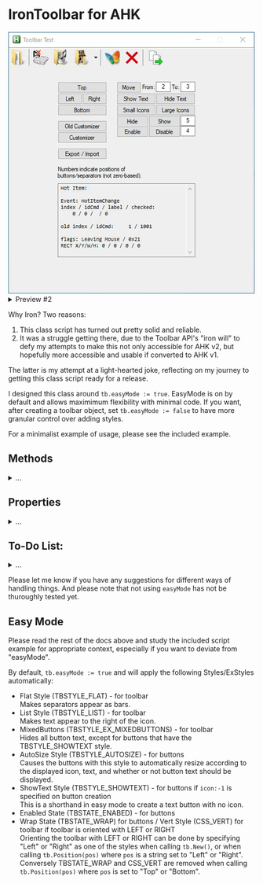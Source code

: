 # IronToolbar for AHK

<img src="images/preview.gif" />

<details>
<summary>Preview #2</summary>
<img src="images/Preview2.gif" />
</details>

Why Iron?  Two reasons:
1) This class script has turned out pretty solid and reliable.
2) It was a struggle getting there, due to the Toolbar API's "iron will" to defy my attempts to make this not only accessible for AHK v2, but hopefully more accessible and usable if converted to AHK v1.

The latter is my attempt at a light-hearted joke, reflecting on my journey to getting this class script ready for a release.

I designed this class around `tb.easyMode := true`.  EasyMode is on by default and allows maximimum flexibility with minimal code.  If you want, after creating a toolbar object, set `tb.easyMode := false` to have more granular control over adding styles.

For a minimalist example of usage, please see the included example.

## Methods

<details>
<summary>...</summary>

### Toolbar.New()
Usage: `tb := Toolbar.New(in_gui, sOptions, Styles, MixedBtns, EasyMode)`

Creates a new toolbar.  Most styles are applied to toolbars automatically.

* in_gui: A GUI object to attach the toolbar to.
* sOptions: A string of options, formatted the same as AHK GUI options.
* Styles: A string of Styles and ExStyles to apply to the toolbar.
* MixedBtns: Boolean, true by default.\
By default, toolbar style "List" and ExStyle "MixedButtons" are automatically set so that the user can easily set a mix of text buttons, icon buttons, and buttons with icon and text.  Set this value to false to omit these styles.  This will allow you to use `tb.ShowText()` and `tb.HideText` to toggle button text, and the button text will be below all the buttons instead of to the right of the icon (which is what "List" style does).
* EasyMode: Boolean, true by default.\
Turning off Easy Mode automatically disables MixedBtns.  All automatic styles are disabled so you can control them manually.

Toolbar Styles:

[Toolbar Styles Reference - MS.docs](https://docs.microsoft.com/en-us/windows/win32/controls/toolbar-control-and-button-styles)\
AltDrag, CustomErase, Flat, List, RegisterDrop, ToolTips, Transparent, Wrapable

[Window Styles Reference - also affects the toolbar - MS.docs](https://docs.microsoft.com/en-us/windows/win32/winmsg/window-styles)\
Border, TabStop, ThickFrame, Child (these styles are rarely used directly with toolbars)

[Common Control Styles Reference - MS.docs](https://docs.microsoft.com/en-us/windows/win32/controls/common-control-styles)\
Adjustable, Bottom, Left, Right, Top, NoDivider, NoMoveX, NoMoveY, NoParentAlign, NoResize, Vert

[Toolbar ExStyles Reference - MS.docs](https://docs.microsoft.com/en-us/windows/win32/controls/toolbar-extended-styles)\
DoubleBuffer, DrawDDArrows, HideClippedButtons, MixedButtons\
MultiColumn, Vertical (suggested to NOT use MultiColumn and Vertical)

### tb.Add(btn_array)

Usage: `tb.Add([btn_array])`

Adds buttons and separators to the toolbar.  When adding a separator, you only need to specify `{label:""}`.  Other buttons can be specified with nothing more than specifying `{label:"txt", icon:#}`, unless you want to add the other types of buttons that toolbar supports (ie. DropDown button, Check button, etc).  In this case you would need to specify all necessary `styles` and `states` to get the button and behavior you want.

The format for the btn_array is as follows:

```
btnArray := [ { label:"str", icon:int, styles:"str", states:"str" }
            , { ... }
            , { ... } ]
```

* label: Any string for button text.
* icon: Image List index for which icon to use (not zero-based).\
Specify `icon:-1` to make a text-only button (without an icon).
* styles: A space separated list of styles and exStyles to apply.
* states: A space separated list of states to apply.

[Toolbar Button Styles Reference](https://docs.microsoft.com/en-us/windows/win32/controls/toolbar-control-and-button-styles)\
AutoSize, Button, Check, CheckGroup, DropDown, Group, NoPrefix, Sep, ShowText, WholeDropDown

[Toolbar Button States Reference](https://docs.microsoft.com/en-us/windows/win32/controls/toolbar-button-states)\
Checked, Ellipses, Enabled, Hidden, Marked, Pressed, Wrap, Grayed

### tb.BtnCount()
Usage: `tb.BtnCount()`

Returns the number of elements in the toolbar (including separators).

### tb.ClearButtons()
Usage: `tb.ClearButtons()`

Deletes all buttons on the toolbar.

### tb.CmdToIndex()
Usage: `idx := tb.CmdToIndex(idCmd)`

* idCmd: The button ID specified.  Use `tb.GetButton(idx)` to find a button's idCmd.

This is useful when using `tb.SendMsg()`.  Sometimes wParam or lParam will require the idCmd of a button instead of it's index.

### tb.Customizer()
Usage: `tb.Customizer()`

Invokes the improved Toolbar Customizer.  This customizer does everything the `OldCustomizer()` does, except that it will only hide buttons, not delete them.

### tb.Delete()
Usage: `tb.Delete(idx)`

* idx:  The 1-based index of the button to delete.

### tb.EnableButton()
Usage: `tb.EnableButton(idx, status)`

Sets button enabled / disabled status.

* idx: The 1-based index of the button to affect.
* status: TRUE or FALSE.  TRUE to enable the button, FALSE to disable it.

### tb.Export()
Usage: `map := tb.Export()`

Exports the current layout of the buttons.  States and styles are also preserved.  The output map is meant to be used with an object serializer in order to save it to disk.

Recommended serializer: [JSON](https://www.autohotkey.com/boards/viewtopic.php?f=83&t=74799&sid=3c11c9a47a6500664963402ec9ccb082)

### tb.GetButton()
Usage: `tb.GetButton(idx)`

This function returns a button object with the following properties:\
`index, label, icon, states, styles, idCmd, iString`

* idx: The 1-based index of the button to get.

This method is not usually needed for simple useage, but can be used for advanced scripting.

### tb.GetButtonDims()
Usage: `dims := tb.GetButtonDims()`

This returns the tallest button height and the widest button width, as well as the horizontal and vertical padding used in the toolbar.  The returned object contains the following properties:\
`{w, h, hPad, vPad}`

### tb.GetButtonText()
Usage: `txt := tb.GetButtonText(idx)`

* idx: The 1-based index of the button specifying the text to retrieve.

### tb.HideButton()
Usage: `tb.HideButton(idx, status)`

* idx: The 1-based index of the button to affect.
* status: TRUE or FALSE.  TRUE to hide the button, FALSE to show it.

### tb.IL_Create()
Usage: `tb.IL_Create("IL_name", file_array [, Large_Icons := false])`

Creates an image list and populates it with specified files.  This was created as a means to easily store all the necessary data for an image list in order to duplicate it.  The duplication is necessary when using the alternate toolbar customizer, which is more effective at customizing the toolbar between sessions than the default built-in toolbar customizer.

* IL_name: Any name you want to give to the image list.
* file_array: `["file/icon_index", "file/icon_index", ...].`
* Large_Icons: false by default.

### tb.IL_Destroy()
Usage: `tb.IL_Destroy("IL_name")`

* IL_name: The string name of the specified Image List to destroy.

### tb.Import()
Usage: `tb.Import(map)`

* map: A previously exported map using `map := tb.Export()`.

Imports the specified layout of the buttons.  States and styles are also preserved.  The input map is meant to be loaded with an object serializer.

Recommended serializer: [JSON](https://www.autohotkey.com/boards/viewtopic.php?f=83&t=74799&sid=3c11c9a47a6500664963402ec9ccb082)

### tb.Insert()
Usage: `tb.Insert(btn_obj, index)`

Inserts the specified button at the specified index.  The button at the index, and all buttons with a higher index, will be moved to the left.

* btn_obj: this is the same as [btn_array] with tb.Add(), but you only pass one element.  If you try to pass more than one element you will get an error.\
EX: `[ { label:"str", icon:# } ]`

### tb.MoveButton()
Usage: `tb.MoveButton(idx, pos)`

* idx: The 1-based index of the button to be moved.
* pos: The 1-based index of the position to move the button to.

### tb.OldCustomize()
Usage: `tb.OldCustomize()`

Use this to invoke the default windows Toolbar Customizer.  It is suggested to use `tb.Customizer()` instead.

### tb.Position()
Usage: `tb.Position(pos)`

* pos: One of the following strings:  top, bottom, left, right\
Default value is "top".

### tb.SendMsg()
Usage: `result := tb.SendMsg(msg, wParam, lParam)`

Not intended for causal use, however you can exercise very precise control over the toolbar and buttons by sending your own messages if desired.

### tb.SetImageList()
Usage: `tb.SetImageList(Default [, Hot := "", Pressed := "", Disabled := ""])`

* Default: The main image list for button icons.
* Hot: The image list that is used when the mouse hovers over a button. (Optional)
* Pressed: The image list used when a button is pressed. (Optional)
* Disabled: The image list used when a button is disabled. (Optional)

For most simple implementations, you only need to specify "Default".  All other parameters are optional.  Simply pass the "IL_name" used with .IL_Create() for any of the parameters you wish to use.  See IL_Create() above for more info.  If you want to change button icons, you can specify a different `Default` image list.  This is useful if you want to have small and large icons ready for on-the-fly switching.

### tb.ShowText()
Usage: `tb.ShowText(status)`

* status:  TRUE or FALSE.  TRUE to show text, FALSE to hide text.

</details>

## Properties

<details>
<summary>...</summary>

If you specify `vName` in the options when using `tb.New()` then you can access some of the same properties available to most other AutoHotkey controls.  A few of these properties have been mimicked / duplicated for convenience as described below.

### tb.callback

String.  The default callback function is `tbEvent`.  You can change the name of the callback function by changing the value of this property.

```
Default callback and parameters:

tbEvent(tb, lParam, dataObj) {
    ...
}
```

* tb: Toolbar object resulting from `tb.New()`
* lParam: Only provided for advanced usage.
* dataObj: Contains lots of info regarding the specified event.

dataObj Properties:

```
d props: { event:str, eventInt:int
         , index:int, idCmd:int, label:str, dims:{x:int, y:int, w:int, h:int}
         , hoverFlags:str, hoverFlagsInt:int
         , vKey:int, char:int
         , oldIndex:int, oldIdCmd:int, oldLabel:str }
```

[Toolbar WM_NOTIFY Events Reference - MS.docs](https://docs.microsoft.com/en-us/windows/win32/controls/bumper-toolbar-control-reference-notifications)\
dataObj Events:

```
events: LClick, LDClick, LDown, RClick, RDClick
        Char, KeyDown
        BeginDrag, DragOut, EndDrag
        DropDown
        DeletingButton
        HotItemChange
        
        - These events fire but do not currently populate data in dataObj.
        CustomDraw, DupAccelerator, GetDispInfo, GetObject, GetTipInfo, MapAccelerator
        ReleasedCapture, ToolTipsCreated, WrapAccelerator, WrapHotItem
```

NOTE:  A few events have been renamed for consistency, ie. `LClick` was originally `NM_CLICK`, and `LDClick` was `NM_LDBLCLK`, etc.

### tb.easyMode

Boolean.  This is `true` by default.  If you set this to `false` then all the automatic handling and sizing of the toolbar is disabled.  You will mostly need to use `tb.SendMsg()` in several manual contexts in order to manage the toolbar with easyMode disabled.

### tb.hotItem

Integer.  Contains the current hot-item 1-based index.

### tb.hotItemID

Integer.  Contains the current hot-item idCmd.

### tb.hwnd

Pointer.  Stores the toolbar hwnd.

### tb.name

String.  Stores the `vName` of the control if specified in options when calling `tb.New()`.

### tb.txtSpacing

Integer.  Stores the number of spaces to automatically add to the left of button text (label) when `easyMode` is enabled and when `icon:-1` is specified on button creation with `tb.Add()`.  For most non-fixed width fonts, 2 spaces should suffice.  The default value is 2.  Please see the example.

### tb.type

String.  his is always "Toolbar".

</details>

## To-Do List:

<details>
<summary>...</summary>

* Implement `CreateWindowEx()` to be able to add non-toolbar controls.  This will likely be in a separate class extension.
* Adding a few more properties (maybe).
* Testing for icons larger than 32 x 32.
* More testing with TB_SETBUTTONSIZE.
* Attempt to support automatic toolbar wrapping on window resize (not currently supported with `easyMode` enabled).
* Attempt to support Drop targets and TBN_GETOBJECT for drag-drop onto a toolbar.

</details>

Please let me know if you have any suggestions for different ways of handling things.  And please note that not using `easyMode` has not be thuroughly tested yet.

## Easy Mode
Please read the rest of the docs above and study the included script example for appropriate context, especially if you want to deviate from "easyMode".

By default, `tb.easyMode := true` and will apply the following Styles/ExStyles automatically:
* Flat Style (TBSTYLE_FLAT) - for toolbar\
Makes separators appear as bars.
* List Style (TBSTYLE_LIST) - for toolbar\
Makes text appear to the right of the icon.
* MixedButtons (TBSTYLE_EX_MIXEDBUTTONS) - for toolbar\
Hides all button text, except for buttons that have the TBSTYLE_SHOWTEXT style.
* AutoSize Style (TBSTYLE_AUTOSIZE) - for buttons\
Causes the buttons with this style to automatically resize according to the displayed icon, text, and whether or not button text should be displayed.
* ShowText Style (TBSTYLE_SHOWTEXT) - for buttons if `icon:-1` is specified on button creation\
This is a shorthand in easy mode to create a text button with no icon.
* Enabled State (TBSTATE_ENABED) - for buttons
* Wrap State (TBSTATE_WRAP) for buttons / Vert Style (CSS_VERT) for toolbar if toolbar is oriented with LEFT or RIGHT\
Orienting the toolbar with LEFT or RIGHT can be done by specifying "Left" or "Right" as one of the styles when calling `tb.New()`, or when calling `tb.Position(pos)` where `pos` is a string set to "Left" or "Right".  Conversely TBSTATE_WRAP and CSS_VERT are removed when calling `tb.Position(pos)` where `pos` is set to "Top" or "Bottom".